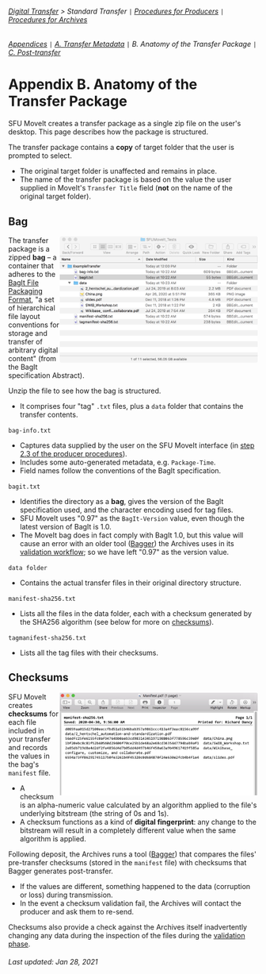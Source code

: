 ###### [Digital Transfer](../../README.md) > Standard Transfer `|` [Procedures for Producers](../standard-producers/00-introduction.md) `|` [Procedures for Archives](../standard-archives/00-introduction.md)
###### [Appendices](overview.md) `|` [A. Transfer Metadata](a-transfer-metadata.md) `|` B. Anatomy of the Transfer Package `|` [C. Post-transfer](c-post-transfer.md)

# Appendix B. Anatomy of the Transfer Package
SFU MoveIt creates a transfer package as a single zip file on the user's desktop. This page describes how the package is structured.

The transfer package contains a **copy** of target folder that the user is prompted to select.
- The original target folder is unaffected and remains in place.
- The name of the transfer package is based on the value the user supplied in MoveIt's `Transfer Title` field (**not** on the name of the original target folder).

## Bag
<img align="right" width="400" src="../../screenshots/app-bag.png">

The transfer package is a zipped **bag** – a container that adheres to the [BagIt File Packaging Format](https://tools.ietf.org/html/rfc8493), "a set of hierarchical file layout conventions for storage and transfer of arbitrary digital content" (from the BagIt specification Abstract).

Unzip the file to see how the bag is structured.
- It comprises four "tag" `.txt` files, plus a `data` folder that contains the transfer contents.

`bag-info.txt`
- Captures data supplied by the user on the SFU MoveIt interface (in [step 2.3 of the producer procedures](../standard-producers/02-transfer.md#23-create-a-transfer-package-with-sfu-moveit)).
- Includes some auto-generated metadata, e.g. `Package-Time`.
- Field names follow the conventions of the BagIt specification.

`bagit.txt`
- Identifies the directory as a **bag**, gives the version of the BagIt specification used, and the character encoding used for tag files.
- SFU MoveIt uses "0.97" as the `BagIt-Version` value, even though the latest version of BagIt is 1.0.
- The MoveIt bag does in fact comply with BagIt 1.0, but this value will cause an error with an older tool ([Bagger](https://github.com/SFU-Archives/digital-repository-utilities/blob/master/utilities/bagger.md)) the Archives uses in its [validation workflow](../standard-archives/03-validation.md); so we have left "0.97" as the version value.

`data folder`
- Contains the actual transfer files in their original directory structure.

`manifest-sha256.txt`
- Lists all the files in the data folder, each with a checksum generated by the SHA256 algorithm (see below for more on [checksums](#checksums)).

`tagmanifest-sha256.txt`
- Lists all the tag files with their checksums.

## Checksums
<img align="right" width="400" src="../../screenshots/app-checksums.png">

SFU MoveIt creates **checksums** for each file included in your transfer and records the values in the bag's `manifest` file.
- A checksum is an alpha-numeric value calculated by an algorithm applied to the file's underlying bitstream (the string of 0s and 1s).
- A checksum functions as a kind of **digital fingerprint**: any change to the bitstream will result in a completely different value when the same algorithm is applied.

Following deposit, the Archives runs a tool ([Bagger](https://github.com/SFU-Archives/digital-repository-utilities/blob/master/utilities/bagger.md)) that compares the files' pre-transfer checksums (stored in the `manifest` file) with checksums that Bagger generates post-transfer.
- If the values are different, something happened to the data (corruption or loss) during transmission.
-	In the event a checksum validation fail, the Archives will contact the producer and ask them to re-send.

Checksums also provide a check against the Archives itself inadvertently changing any data during the inspection of the files during the [validation phase](../standard-archives/03-validation.md).

###### Last updated: Jan 28, 2021
